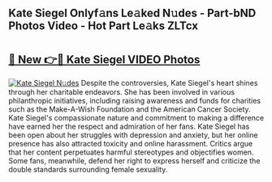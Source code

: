 ## Kate Siegel Onlyf𝚊ns Le𝚊ked N𝚞des - Part-bND Photos Video - Hot Part Le𝚊ks ZLTcx

# <h2><a href="http://ab97350.deff.icu/?id=Kate+Siegel">🔗 New 👉🔴 Kate Siegel VIDEO Photos</a></h2>

[![Kate Siegel N𝚞des](https://i.imgur.com/rIISA9y.gif)](http://ab97350.deff.icu/?id=Kate+Siegel)
Despite the controversies, Kate Siegel's heart shines through her charitable endeavors. She has been involved in various philanthropic initiatives, including raising awareness and funds for charities such as the Make-A-Wish Foundation and the American Cancer Society. Kate Siegel's compassionate nature and commitment to making a difference have earned her the respect and admiration of her fans. Kate Siegel has been open about her struggles with depression and anxiety, but her online presence has also attracted toxicity and online harassment. Critics argue that her content perpetuates harmful stereotypes and objectifies women. Some fans, meanwhile, defend her right to express herself and criticize the double standards surrounding female sexuality.
